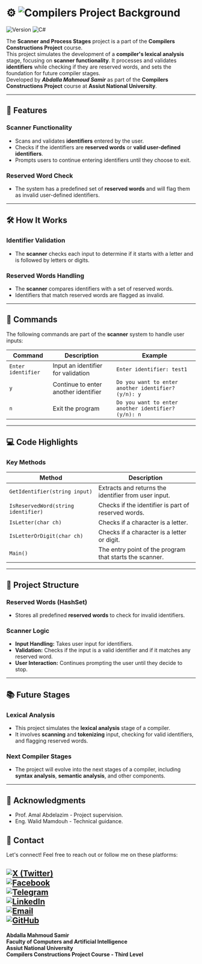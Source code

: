 # ⚙️ ![Compilers Project Background](https://github.com/abdallasamir04/your-repo-name/blob/main/images/DALL·E%202025-03-18%2012.25.00%20-%20A%20sleek%20and%20modern%20background%20image%20for%20a%20compiler%20project%2C%20featuring%20a%20combination%20of%20gears%2C%20computer%20code%2C%20and%20abstract%20shapes%20representing%20technolo.png)

![Version](https://img.shields.io/badge/version-1.0.0-blue.svg?style=for-the-badge&logo=github&logoColor=white)
![C#](https://img.shields.io/badge/Language-C%23-0078d4.svg?style=for-the-badge&logo=csharp&logoColor=white)


The **Scanner and Process Stages** project is a part of the **Compilers Constructions Project** course.  
This project simulates the development of a **compiler's lexical analysis** stage, focusing on **scanner functionality**. It processes and validates **identifiers** while checking if they are reserved words, and sets the foundation for future compiler stages.  
Developed by **_Abdalla Mahmoud Samir_** as part of the **Compilers Constructions Project** course at **Assiut National University**.

---

## 🚀 Features

### Scanner Functionality
- Scans and validates **identifiers** entered by the user.
- Checks if the identifiers are **reserved words** or **valid user-defined identifiers**.
- Prompts users to continue entering identifiers until they choose to exit.

### Reserved Word Check
- The system has a predefined set of **reserved words** and will flag them as invalid user-defined identifiers.

---

## 🛠️ How It Works

### Identifier Validation
- The **scanner** checks each input to determine if it starts with a letter and is followed by letters or digits.

### Reserved Words Handling
- The **scanner** compares identifiers with a set of reserved words.
- Identifiers that match reserved words are flagged as invalid.

---

## 📜 Commands

The following commands are part of the **scanner** system to handle user inputs:

| Command             | Description                               | Example                  |
|---------------------|-------------------------------------------|--------------------------|
| `Enter identifier`   | Input an identifier for validation        | `Enter identifier: test1` |
| `y`                  | Continue to enter another identifier      | `Do you want to enter another identifier? (y/n): y` |
| `n`                  | Exit the program                          | `Do you want to enter another identifier? (y/n): n` |

---

## 💻 Code Highlights

### Key Methods
| Method                        | Description                                              |
|-------------------------------|----------------------------------------------------------|
| `GetIdentifier(string input)`  | Extracts and returns the identifier from user input.      |
| `IsReservedWord(string identifier)` | Checks if the identifier is part of reserved words.  |
| `IsLetter(char ch)`            | Checks if a character is a letter.                       |
| `IsLetterOrDigit(char ch)`     | Checks if a character is a letter or digit.              |
| `Main()`                       | The entry point of the program that starts the scanner.   |

---

## 📂 Project Structure

### Reserved Words (HashSet)
- Stores all predefined **reserved words** to check for invalid identifiers.

### Scanner Logic
- **Input Handling:** Takes user input for identifiers.
- **Validation:** Checks if the input is a valid identifier and if it matches any reserved word.
- **User Interaction:** Continues prompting the user until they decide to stop.

---

## 📚 Future Stages

### Lexical Analysis
- This project simulates the **lexical analysis** stage of a compiler.
- It involves **scanning** and **tokenizing** input, checking for valid identifiers, and flagging reserved words.

### Next Compiler Stages
- The project will evolve into the next stages of a compiler, including **syntax analysis**, **semantic analysis**, and other components.

---

## 🙏 Acknowledgments

- Prof. Amal Abdelazim - Project supervision.
- Eng. Walid Mamdouh - Technical guidance.

## 📧 Contact

Let's connect! Feel free to reach out or follow me on these platforms:  

[![X (Twitter)](https://img.shields.io/badge/X-black.svg?style=for-the-badge&logo=X&logoColor=white)](https://x.com/abdallasamir04)  
[![Facebook](https://img.shields.io/badge/Facebook-1877F2?style=for-the-badge&logo=facebook&logoColor=white)](https://www.facebook.com/abdallasamir04/)  
[![Telegram](https://img.shields.io/badge/Telegram-2CA5E0?style=for-the-badge&logo=telegram&logoColor=white)](https://t.me/abdallasamir04)  
[![LinkedIn](https://img.shields.io/badge/LinkedIn-0077B5?style=for-the-badge&logo=linkedin&logoColor=white)](https://www.linkedin.com/in/abdalla-mahmoud-9264242b6/)  
[![Email](https://img.shields.io/badge/Email-D14836?style=for-the-badge&logo=gmail&logoColor=white)](mailto:samirovic707@gmail.com)  
[![GitHub](https://img.shields.io/badge/GitHub-%23121011.svg?style=for-the-badge&logo=github&logoColor=white)](https://github.com/abdallasamir04)  
---
**Abdalla Mahmoud Samir**  
**Faculty of Computers and Artificial Intelligence**  
**Assiut National University**  
**Compilers Constructions Project Course - Third Level**

